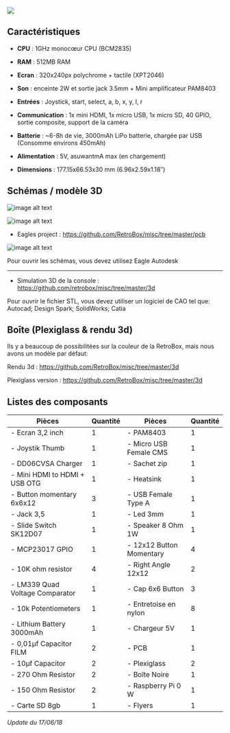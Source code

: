 <div class="image-header">
	<img src="https://static.retrobox.tech/img/logo/illustration.png"/>
</div>


## Caractéristiques

* **CPU** : 1GHz monocœur CPU (BCM2835)

* **RAM** : 512MB RAM

* **Ecran** : 320x240px polychrome + tactile (XPT2046)

* **Son** : enceinte 2W et sortie jack 3.5mm + Mini amplificateur PAM8403

* **Entrées** : Joystick, start, select, a, b, x, y, l, r

* **Communication** : 1x mini HDMI, 1x micro USB, 1x micro SD, 40 GPIO, sortie composite, support de la caméra

* **Batterie** : ~6-8h de vie, 3000mAh LiPo batterie, chargée par USB (Consomme environs 450mAh)

* **Alimentation** : 5V, asuwantmA max (en chargement)

* **Dimensions**  : 177.15x66.53x30 mm (6.96x2.59x1.18″)

## Schémas / modèle 3D

![image alt text](https://static.retrobox.tech/img/pcb/board.png)

![image alt text](https://static.retrobox.tech/img/pcb/schematics.png)

* Eagles project : https://github.com/RetroBox/misc/tree/master/pcb

![image alt text](thttps://static.retrobox.tech/img/hardware-specifications/image_4.png)

<div class="docs-alert info">
  <i class="icon fas fa-question-circle"></i>
  <p>Pour ouvrir les schémas, vous devez utilisez Eagle Autodesk</p>
</div>

______

* Simulation 3D de la console : https://github.com/retrobox/misc/tree/master/3d

<div class="docs-alert info">
  <i class="icon fas fa-question-circle"></i>
  <p> Pour ouvrir le fichier STL, vous devez utiliser un logiciel de CAO tel que: Autocad; Design Spark; SolidWorks; Catia</p>
</div>

## Boîte (Plexiglass & rendu 3d)

Ils y a beaucoup de possibilitées sur la couleur de la RetroBox, mais nous avons un modèle par défaut:

Rendu 3d : https://github.com/RetroBox/misc/tree/master/3d

Plexiglass version : https://github.com/RetroBox/misc/tree/master/3d

## Listes des composants

|  Pièces | Quantité |  Pièces | Quantité |
|  ------ | ------ |  ------ | ------ |
|  - Ecran 3,2 inch | 1 |  - PAM8403 | 1 |
|  - Joystik Thumb	| 1 |  - Micro USB Female CMS | 1 |
|  - DD06CVSA Charger | 1 |  - Sachet zip | 1 |
|  - Mini HDMI to HDMI + USB OTG	| 1 |  - Heatsink | 1 |
|  - Button momentary 6x6x12	| 3 |  - USB Female Type A | 1 |
|  - Jack 3,5 | 1 |  - Led 3mm | 1 |
|  - Slide Switch SK12D07 | 1 |  - Speaker 8 Ohm 1W | 1 |
|  - MCP23017 GPIO	| 1 |  - 12x12 Button Momentary | 4 |
|  - 10K ohm resistor | 4 |	 - Right Angle 12x12 | 2 |		
|  - LM339 Quad Voltage Comparator	| 1 |  - Cap 6x6 Button | 3 |
|  - 10k Potentiometers | 1 |  - Entretoise en nylon | 8 |
|  - Lithium Battery 3000mAh	| 1 |  - Chargeur 5V | 1 |
|  - 0,01µf Capacitor FILM	| 2 |  - PCB | 1 |
|  - 10µf Capacitor | 2 |  - Plexiglass | 2 |
|  - 270 Ohm Resistor | 2 |  - Boîte Noire | 1 |
|  - 150 Ohm Resistor | 2 |  - Raspberry Pi 0 W | 1 |
|  - Carte SD 8gb | 1 |  - Flyers | 1 |

*Update du 17/06/18*
